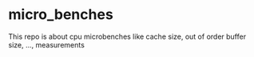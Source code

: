 # micro_benches
This repo is about cpu microbenches like cache size, out of order buffer size, ..., measurements 
